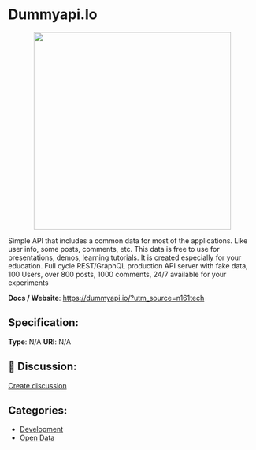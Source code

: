 # Dummyapi.Io
<p align="center">
    <img width="400" src="https://raw.githubusercontent.com/apis-list/apis-list/main/apis/dummyapi-io/logo_256x256.png" />
</p>

Simple API that includes a common data for most of the applications. Like user info, some posts, comments, etc. This data is free to use for presentations, demos, learning tutorials. It is created especially for your education.  Full cycle REST/GraphQL production API server with fake data, 100 Users, over 800 posts, 1000 comments, 24/7 available for your experiments

**Docs / Website**: https://dummyapi.io/?utm_source=n161tech

## Specification:
**Type**:  N/A 
**URI**:  N/A 

## 💬 Discussion:
[Create discussion](https://github.com/apis-list/apis-list/discussions/new)

## Categories:
- [Development](https://github.com/apis-list/apis-list#development)
- [Open Data](https://github.com/apis-list/apis-list#open-data)



